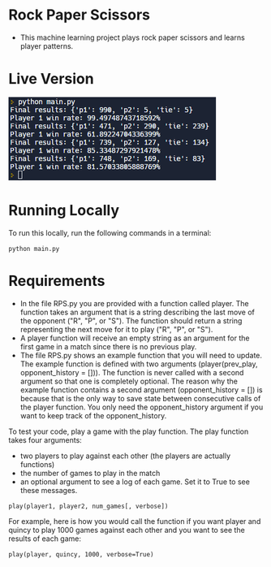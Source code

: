# Rock Paper Scissors

- This machine learning project plays rock paper scissors and learns player patterns.

# Live Version

![image](./images/preview.png)

# Running Locally

To run this locally, run the following commands in a terminal:

```
python main.py
```

# Requirements

- In the file RPS.py you are provided with a function called player. The function takes an argument that is a string describing the last move of the opponent ("R", "P", or "S"). The function should return a string representing the next move for it to play ("R", "P", or "S").
- A player function will receive an empty string as an argument for the first game in a match since there is no previous play.
- The file RPS.py shows an example function that you will need to update. The example function is defined with two arguments (player(prev_play, opponent_history = [])). The function is never called with a second argument so that one is completely optional. The reason why the example function contains a second argument (opponent_history = []) is because that is the only way to save state between consecutive calls of the player function. You only need the opponent_history argument if you want to keep track of the opponent_history.


To test your code, play a game with the play function. The play function takes four arguments:

- two players to play against each other (the players are actually functions)
- the number of games to play in the match
- an optional argument to see a log of each game. Set it to True to see these messages.

```
play(player1, player2, num_games[, verbose])
```
For example, here is how you would call the function if you want player and quincy to play 1000 games against each other and you want to see the results of each game:

```
play(player, quincy, 1000, verbose=True)
```